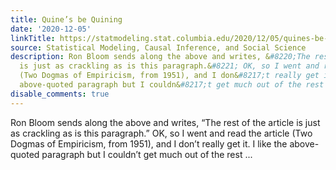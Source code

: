 ```yaml
---
title: Quine’s be Quining
date: '2020-12-05'
linkTitle: https://statmodeling.stat.columbia.edu/2020/12/05/quines-be-quining/
source: Statistical Modeling, Causal Inference, and Social Science
description: Ron Bloom sends along the above and writes, &#8220;The rest of the article
  is just as crackling as is this paragraph.&#8221; OK, so I went and read the article
  (Two Dogmas of Empiricism, from 1951), and I don&#8217;t really get it. I like the
  above-quoted paragraph but I couldn&#8217;t get much out of the rest ...
disable_comments: true
---
```

Ron Bloom sends along the above and writes, &#8220;The rest of the article is just as crackling as is this paragraph.&#8221; OK, so I went and read the article (Two Dogmas of Empiricism, from 1951), and I don&#8217;t really get it. I like the above-quoted paragraph but I couldn&#8217;t get much out of the rest ...